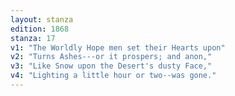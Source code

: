 ```yaml
---
layout: stanza
edition: 1868
stanza: 17
v1: "The Worldly Hope men set their Hearts upon"
v2: "Turns Ashes---or it prospers; and anon,"
v3: "Like Snow upon the Desert's dusty Face,"
v4: "Lighting a little hour or two--was gone."
---
```

